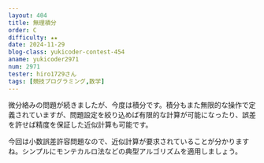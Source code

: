 ```yaml
---
layout: 404
title: 無理積分
order: C
difficulty: ★★
date: 2024-11-29
blog-class: yukicoder-contest-454
aname: yukicoder2971
num: 2971
tester: hiro1729さん
tags: [競技プログラミング,数学]
---
```


<p>
微分絡みの問題が続きましたが、今度は積分です。積分もまた無限的な操作で定義されていますが、問題設定を絞り込めば有限的な計算が可能になったり、誤差を許せば精度を保証した近似計算も可能です。
</p>
<p>
今回は小数誤差許容問題なので、近似計算が要求されていることが分かりますね。シンプルにモンテカルロ法などの典型アルゴリズムを適用しましょう。
</p>
